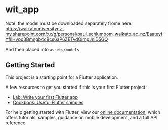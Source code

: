 # wit_app

Note: the model must be downloaded separately frome here: https://waikatouniversitynz-my.sharepoint.com/:u:/g/personal/paul_schlumbom_waikato_ac_nz/EaateyfYfIlHvpd3Bmngb4cBcs6aP6ZETvdQimpJniD5GQ

And then placed into `assets/models`

## Getting Started

This project is a starting point for a Flutter application.

A few resources to get you started if this is your first Flutter project:

- [Lab: Write your first Flutter app](https://flutter.dev/docs/get-started/codelab)
- [Cookbook: Useful Flutter samples](https://flutter.dev/docs/cookbook)

For help getting started with Flutter, view our
[online documentation](https://flutter.dev/docs), which offers tutorials,
samples, guidance on mobile development, and a full API reference.
